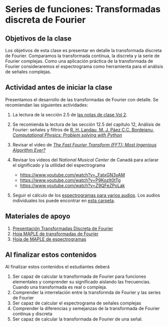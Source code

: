 # Series de funciones: Transformadas discreta de Fourier

## Objetivos de la clase
Los objetivos de esta clase es presentar en detalle la transformada discreta de Fourier. Comparamos la transformada contínua, la discreta y la serie de Fourier complejas. Como una aplicación práctica de la transformada de Fourier consideraremos el espectrograma como herramienta para el análisis de señales complejas.

## Actividad antes de iniciar la clase
Presentamos el desarrollo de las transformadas de Fourier con detalle. Se recomiendan las siguientes actividades:

1. La lectura de la sección 2.5 de [las notas de clase Vol 2](https://github.com/nunezluis/MisCursos/blob/main/MisMateriales/LibrosCapitulos/VolumenDOS.pdf).  

2. Se recomienda la lectura de las sección 12.5 del capítulo 12, Análisis de Fourier: señales y filtros de [R. H. Landau, M. J. Páez C.C. Bordeianu, *Computational Physics: Problem solving with Python*](https://github.com/nunezluis/MisCursos/blob/main/MisMateriales/ReferenciaArticulos/LandauPaez.pdf)   

3. Revisar el video de [*The Fast Fourier Transform (FFT): Most Ingenious Algorithm Ever?*](https://www.youtube.com/watch?v=h7apO7q16V0&t=137s)

4. Revisar los videos del *National Musical Center* de Canadá para aclarar el significado y la utilidad del espectrograma
    + https://www.youtube.com/watch?v=_FatxGN3vAM
    + https://www.youtube.com/watch?v=P9Kozlt0tTg
    + https://www.youtube.com/watch?v=Z9QFeZPoLak

5. Seguir el cálculo de los [espectrogramas para varios audios](https://htmlpreview.github.io/?https://github.com/nunezluis/MisCursos/blob/main/MisMateriales/ProgramasScripts/Espectrogramas/FourierSenales.html). Los audios individuales los puede encontrar en [esta carpeta](https://github.com/nunezluis/MisCursos/tree/main/MisMateriales/ProgramasScripts/Espectrogramas/WAVFiles).

## Materiales de apoyo
1. [Presentación Transformadas Discreta de Fourier](https://github.com/nunezluis/MisCursos/blob/main/MisMateriales/Presentaciones/M2_2_4FourierDiscretas.pdf)
2. [Hoja MAPLE de transformadas de Fourier](https://htmlpreview.github.io/?https://github.com/nunezluis/MisCursos/blob/main/MisMateriales/ProgramasScripts/TransFourier/FourierTransf.html)
3. [Hoja de MAPLE de espectrogramas](https://htmlpreview.github.io/?https://github.com/nunezluis/MisCursos/blob/main/MisMateriales/ProgramasScripts/Espectrogramas/FourierSenales.html)


## Al finalizar estos contenidos
 Al finalizar estos contenidos el estudiantes deberá
 1. Ser capaz de calcular la transformada de Fourier para funciones elementales y comprender su significado aislando las frecuencias. Cuando una transformada es real o compleja.
 2. Comprender la interrelación entre la transformda de Fourier y las series de Fourier
 3. Ser capaz de calcular el espectrograma de señales complejas
 4. Comprender la diferencias y semejanzas de la transformada de Fourier contínua y discreta
 5. Ser capaz de calcular la transformada de Fourier de una señal.
